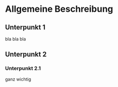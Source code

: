 # Allgemeine Beschreibung

## Unterpunkt 1

bla bla bla

## Unterpunkt 2

### Unterpunkt 2.1
ganz wichtig